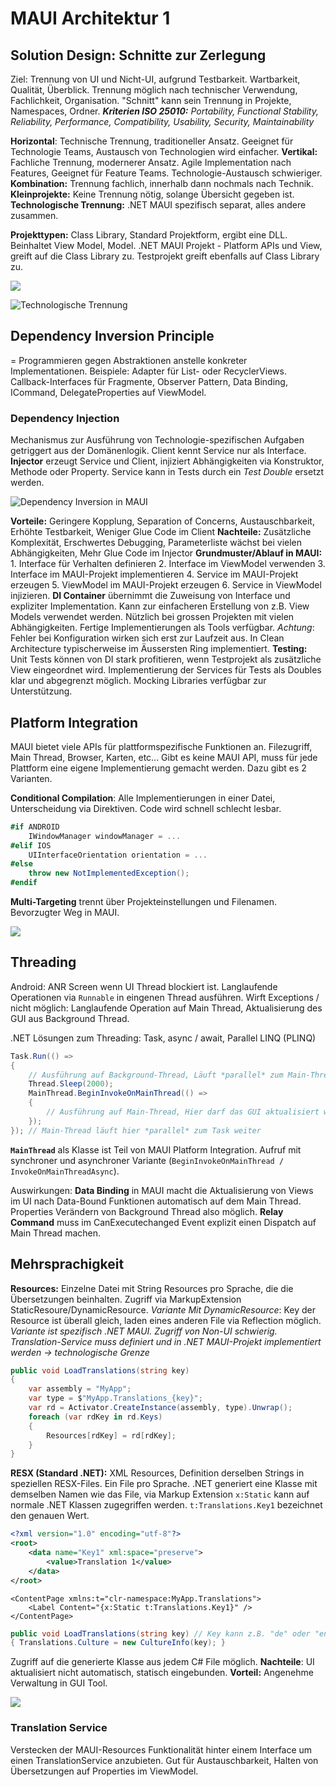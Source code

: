 # MAUI Architektur 1

## Solution Design: Schnitte zur Zerlegung

Ziel: Trennung von UI und Nicht-UI, aufgrund Testbarkeit. Wartbarkeit, Qualität, Überblick. Trennung möglich nach technischer Verwendung, Fachlichkeit, Organisation. "Schnitt" kann sein Trennung in Projekte, Namespaces, Ordner.
***Kriterien ISO 25010:** Portability, Functional Stability, Reliability, Performance, Compatibility, Usability, Security, Maintainability*

**Horizontal**: Technische Trennung, traditioneller Ansatz. Geeignet für Technologie Teams, Austausch von Technologien wird einfacher. **Vertikal:** Fachliche Trennung, modernerer Ansatz. Agile Implementation nach Features, Geeignet für Feature Teams. Technologie-Austausch schwieriger.
**Kombination:** Trennung fachlich, innerhalb dann nochmals nach Technik. **Kleinprojekte:** Keine Trennung nötig, solange Übersicht gegeben ist. **Technologische Trennung:** .NET MAUI spezifisch separat, alles andere zusammen.

**Projekttypen:** Class Library, Standard Projektform, ergibt eine DLL. Beinhaltet View Model, Model. .NET MAUI Projekt - Platform APIs und View, greift auf die Class Library zu. Testprojekt greift ebenfalls auf Class Library zu.

![](../res/maui-projekttypen.png)

![Technologische Trennung](../res/w13-technologie-trennung.png)

## Dependency Inversion Principle

= Programmieren gegen Abstraktionen anstelle konkreter Implementationen. 
Beispiele: Adapter für List- oder RecyclerViews. Callback-Interfaces für Fragmente, Observer Pattern, Data Binding, ICommand, DelegateProperties auf ViewModel.

### Dependency Injection

Mechanismus zur Ausführung von Technologie-spezifischen Aufgaben getriggert aus der Domänenlogik. Client kennt Service nur als Interface. **Injector** erzeugt Service und Client, injiziert Abhängigkeiten via Konstruktor, Methode oder Property. Service kann in Tests durch ein *Test Double* ersetzt werden.

![Dependency Inversion in MAUI](../res/w13-dependency-inversion.png)

**Vorteile:** Geringere Kopplung, Separation of Concerns, Austauschbarkeit, Erhöhte Testbarkeit, Weniger Glue Code im Client **Nachteile:** Zusätzliche Komplexität, Erschwertes Debugging, Parameterliste wächst bei vielen Abhängigkeiten, Mehr Glue Code im Injector
**Grundmuster/Ablauf in MAUI:** 1. Interface für Verhalten definieren 2. Interface im ViewModel verwenden 3. Interface im MAUI-Projekt implementieren 4. Service im MAUI-Projekt erzeugen 5. ViewModel im MAUI-Projekt erzeugen 6. Service in ViewModel injizieren.
**DI Container** übernimmt die Zuweisung von Interface und expliziter Implementation. Kann zur einfacheren Erstellung von z.B. View Models verwendet werden. Nützlich bei grossen Projekten mit vielen Abhängigkeiten. Fertige Implementierungen als Tools verfügbar. *Achtung*: Fehler bei Konfiguration wirken sich erst zur Laufzeit aus. In Clean Architecture typischerweise im Äussersten Ring implementiert.
**Testing:** Unit Tests können von DI stark profitieren, wenn Testprojekt als zusätzliche View eingeordnet wird. Implementierung der Services für Tests als Doubles klar und abgegrenzt möglich. Mocking Libraries verfügbar zur Unterstützung.

## Platform Integration

MAUI bietet viele APIs für plattformspezifische Funktionen an. Filezugriff, Main Thread, Browser, Karten, etc... Gibt es keine MAUI API, muss für jede Plattform eine eigene Implementierung gemacht werden. Dazu gibt es 2 Varianten.

**Conditional Compilation**: Alle Implementierungen in einer Datei, Unterscheidung via Direktiven. Code wird schnell schlecht lesbar. 

```csharp
#if ANDROID
    IWindowManager windowManager = ...
#elif IOS
    UIInterfaceOrientation orientation = ...
#else
    throw new NotImplementedException();
#endif
```

**Multi-Targeting** trennt über Projekteinstellungen und Filenamen. Bevorzugter Weg in MAUI.

![](../res/w13-platforms-multi-targeting.png)

## Threading

Android: ANR Screen wenn UI Thread blockiert ist. Langlaufende Operationen via `Runnable` in eingenen Thread ausführen. Wirft Exceptions / nicht möglich: Langlaufende Operation auf Main Thread, Aktualisierung des GUI aus Background Thread.

.NET Lösungen zum Threading: Task, async / await, Parallel LINQ (PLINQ)

```csharp
Task.Run(() =>
{
    // Ausführung auf Background-Thread, Läuft *parallel* zum Main-Thread!
    Thread.Sleep(2000);
    MainThread.BeginInvokeOnMainThread(() =>
    {
        // Ausführung auf Main-Thread, Hier darf das GUI aktualisiert werden
    });
}); // Main-Thread läuft hier *parallel* zum Task weiter
```

**`MainThread`** als Klasse ist Teil von MAUI Platform Integration. Aufruf mit synchroner und asynchroner Variante (`BeginInvokeOnMainThread / InvokeOnMainThreadAsync`).

Auswirkungen: **Data Binding** in MAUI macht die Aktualisierung von Views im UI nach Data-Bound Funktionen automatisch auf dem Main Thread. Properties Verändern von Background Thread also möglich. **Relay Command** muss im CanExecutechanged Event explizit einen Dispatch auf Main Thread machen.

## Mehrsprachigkeit

**Resources:** Einzelne Datei mit String Resources pro Sprache, die die Übersetzungen beinhalten. Zugriff via MarkupExtension StaticResoure/DynamicResource. *Variante Mit DynamicResource*: Key der Resource ist überall gleich, laden eines anderen File via Reflection möglich. _Variante ist spezifisch .NET MAUI. Zugriff von Non-UI schwierig. Translation-Service muss definiert und in .NET MAUI-Projekt implementiert werden → technologische Grenze_

```csharp
public void LoadTranslations(string key)
{
    var assembly = "MyApp";
    var type = $"MyApp.Translations_{key}";
    var rd = Activator.CreateInstance(assembly, type).Unwrap();
    foreach (var rdKey in rd.Keys)
    {
        Resources[rdKey] = rd[rdKey];
    }
}
```

**RESX (Standard .NET):** XML Resources, Definition derselben Strings in speziellen RESX-Files. Ein File pro Sprache. .NET generiert eine Klasse mit demselben Namen wie das File, via Markup Extension `x:Static` kann auf normale .NET Klassen zugegriffen werden. `t:Translations.Key1` bezeichnet den genauen Wert.

```xml
<?xml version="1.0" encoding="utf-8"?>
<root>
    <data name="Key1" xml:space="preserve">
        <value>Translation 1</value>
    </data>
</root>
```

```xaml
<ContentPage xmlns:t="clr-namespace:MyApp.Translations">
	<Label Content="{x:Static t:Translations.Key1}" />
</ContentPage>
```

```csharp
public void LoadTranslations(string key) // Key kann z.B. "de" oder "en-US" sein
{ Translations.Culture = new CultureInfo(key); }
```

Zugriff auf die generierte Klasse aus jedem C# File möglich. **Nachteile**: UI aktualisiert nicht automatisch, statisch eingebunden. **Vorteil:** Angenehme Verwaltung in GUI Tool.

![](../res/maui-sprachen-vergleich.png)

### Translation Service

Verstecken der MAUI-Resources Funktionalität hinter einem Interface um einen TranslationService anzubieten. Gut für Austauschbarkeit, Halten von Übersetzungen auf Properties im ViewModel.